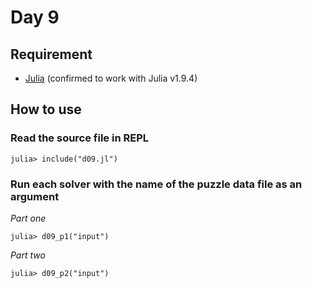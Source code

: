 # Day 9

## Requirement

* [Julia](https://julialang.org/) (confirmed to work with Julia v1.9.4)

## How to use

### Read the source file in REPL

```console
julia> include("d09.jl")
```

### Run each solver with the name of the puzzle data file as an argument

*Part one*

```console
julia> d09_p1("input")
```

*Part two*

```console
julia> d09_p2("input")
```
